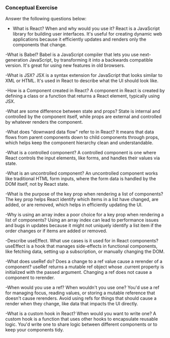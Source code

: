 ### Conceptual Exercise

Answer the following questions below:

- What is React? When and why would you use it?
React is a JavaScript library for building user interfaces. It's useful for creating dynamic web applications because it efficiently updates and renders only the components that change.

-What is Babel?
Babel is a JavaScript compiler that lets you use next-generation JavaScript, by transforming it into a backwards compatible version. It's great for using new features in old browsers.

-What is JSX?
JSX is a syntax extension for JavaScript that looks similar to XML or HTML. It's used in React to describe what the UI should look like.

-How is a Component created in React?
A component in React is created by defining a class or a function that returns a React element, typically using JSX.

-What are some difference between state and props?
State is internal and controlled by the component itself, while props are external and controlled by whatever renders the component.

-What does "downward data flow" refer to in React?
It means that data flows from parent components down to child components through props, which helps keep the component hierarchy clean and understandable.

-What is a controlled component?
A controlled component is one where React controls the input elements, like forms, and handles their values via state.

-What is an uncontrolled component?
An uncontrolled component works like traditional HTML form inputs, where the form data is handled by the DOM itself, not by React state.

-What is the purpose of the key prop when rendering a list of components?
The key prop helps React identify which items in a list have changed, are added, or are removed, which helps in efficiently updating the UI.

-Why is using an array index a poor choice for a key prop when rendering a list of components?
Using an array index can lead to performance issues and bugs in updates because it might not uniquely identify a list item if the order changes or if items are added or removed.

-Describe useEffect. What use cases is it used for in React components?
useEffect is a hook that manages side-effects in functional components, like fetching data, setting up a subscription, or manually changing the DOM.

-What does useRef do? Does a change to a ref value cause a rerender of a component?
useRef returns a mutable ref object whose .current property is initialized with the passed argument. Changing a ref does not cause a component to rerender.

-When would you use a ref? When wouldn't you use one?
You'd use a ref for managing focus, reading values, or storing a mutable reference that doesn't cause rerenders. Avoid using refs for things that should cause a render when they change, like data that impacts the UI directly.

-What is a custom hook in React? When would you want to write one?
A custom hook is a function that uses other hooks to encapsulate reusable logic. You'd write one to share logic between different components or to keep your components tidy.